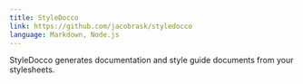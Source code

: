 ```yaml
---
title: StyleDocco
link: https://github.com/jacobrask/styledocco
language: Markdown, Node.js
---
```


StyleDocco generates documentation and style guide documents from your stylesheets.